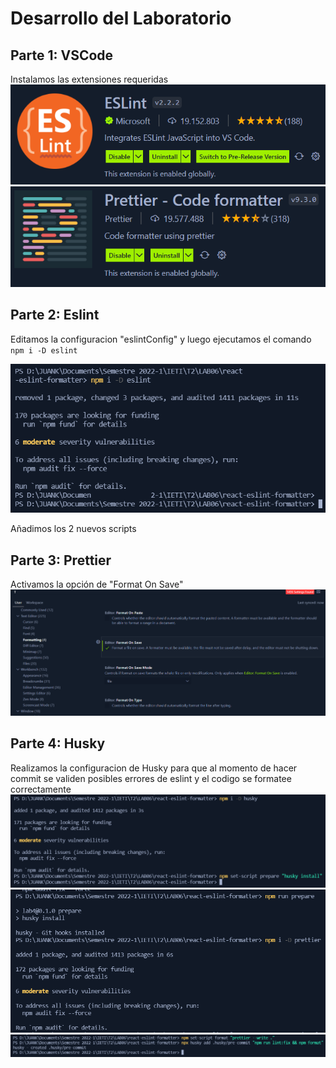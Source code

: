 # Desarrollo del Laboratorio

## Parte 1: VSCode

Instalamos las extensiones requeridas
![](img/img_1.PNG)
![](img/img_2.PNG)

## Parte 2: Eslint

Editamos la configuracion "eslintConfig" y luego ejecutamos el comando `npm i -D eslint`

![](img/img_3.PNG)

Añadimos los 2 nuevos scripts

## Parte 3: Prettier

Activamos la opción de "Format On Save"
![](img/img_4.PNG)

## Parte 4: Husky

Realizamos la configuracion de Husky para que al momento de hacer commit se validen posibles errores de eslint y el codigo se formatee correctamente
![](img/img_5.PNG)
![](img/img_6.PNG)
![](img/img_7.PNG)